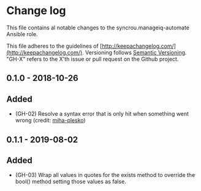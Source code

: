 # Change log

This file contains al notable changes to the syncrou.manageiq-automate Ansible role.

This file adheres to the guidelines of [http://keepachangelog.com/](http://keepachangelog.com/). Versioning follows [Semantic Versioning](http://semver.org/). "GH-X" refers to the X'th issue or pull request on the Github project.

## 0.1.0 - 2018-10-26

## Added

- (GH-02) Resolve a syntax error that is only hit when something went wrong (credit: [miha-plesko](https://github.com/miha-plesko))

## 0.1.1 - 2019-08-02

## Added

- (GH-03) Wrap all values in quotes for the exists method to override the bool() method setting those values as false.
